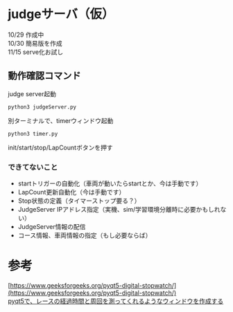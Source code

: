 # judgeサーバ（仮）

10/29 作成中<br>
10/30 簡易版を作成<br>
11/15 serve化お試し<br>

## 動作確認コマンド

judge server起動

```
python3 judgeServer.py
```

別ターミナルで、timerウィンドウ起動

```
python3 timer.py
```

init/start/stop/LapCountボタンを押す

### できてないこと

- startトリガーの自動化（車両が動いたらstartとか、今は手動です）
- LapCount更新自動化（今は手動です）
- Stop状態の定義（タイマーストップ要る？）
- JudgeServer IPアドレス指定（実機、sim/学習環境分離時に必要かもしれない）
- JudgeServer情報の配信
- コース情報、車両情報の指定（もし必要ならば）

# 参考

[https://www.geeksforgeeks.org/pyqt5-digital-stopwatch/](https://www.geeksforgeeks.org/pyqt5-digital-stopwatch/)<br>
[pyqt5で、レースの経過時間と周回を測ってくれるようなウィンドウを作成する](https://qiita.com/seigot/items/258e96381269e2aa2cd1)<br>

